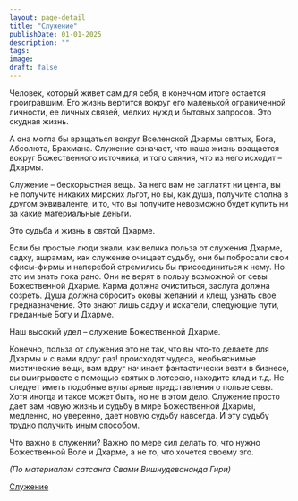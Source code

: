 ```yaml
---
layout: page-detail
title: "Служение"
publishDate: 01-01-2025
description: ""
tags:
image:
draft: false
---
```


Человек, который живет сам для себя, в конечном итоге остается проигравшим. Его жизнь вертится вокруг его маленькой ограниченной личности, ее личных связей, мелких нужд и бытовых запросов. Это скудная жизнь.

А она могла бы вращаться вокруг Вселенской Дхармы святых, Бога, Абсолюта, Брахмана. Служение означает, что наша жизнь вращается вокруг Божественного источника, и того сияния, что из него исходит – Дхармы.

Служение – бескорыстная вещь. За него вам не заплатят ни цента, вы не получите никаких мирских льгот, но вы, как душа, получите сполна в другом эквиваленте, и то, что вы получите невозможно будет купить ни за какие материальные деньги.

Это судьба и жизнь в святой Дхарме.

Если бы простые люди знали, как велика польза от служения Дхарме, садху, ашрамам, как служение очищает судьбу, они бы побросали свои офисы-фирмы и наперебой стремились бы присоединиться к нему. Но это им знать пока рано. Они не верят в пользу возможной от севы Божественной Дхарме. Карма должна очиститься, заслуга должна созреть. Душа должна сбросить оковы желаний и клеш, узнать свое предназначение. Это знают лишь садху и искатели, следующие пути, преданные Богу и Дхарме.

Наш высокий удел – служение Божественной Дхарме.

Конечно, польза от служения это не так, что вы что-то делаете для Дхармы и с вами вдруг раз! происходят чудеса, необъяснимые мистические вещи, вам вдруг начинает фантастически везти в бизнесе, вы выигрываете с помощью святых в лотерею, находите клад и т.д. Не следует иметь подобные вульгарные представления о пользе севы. Хотя иногда и такое может быть, но не в этом дело. Служение просто дает вам новую жизнь и судьбу в мире Божественной Дхармы, медленно, но уверенно, дает новую судьбу навсегда. И эту судьбу трудно получить иным способом.

Что важно в служении? Важно по мере сил делать то, что нужно Божественной Воле и Дхарме, а не то, что хочется своему эго.

_(По материалам сатсанга Свами Вишнудевананда Гири)_

[Служение](/binaries/file/news/f%5F3080.docx)
